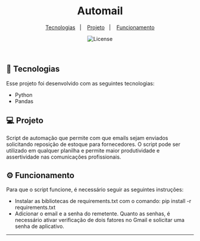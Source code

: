 <h1 align="center"> Automail </h1>

<p align="center">
  <a href="#-tecnologias">Tecnologias</a>&nbsp;&nbsp;&nbsp;|&nbsp;&nbsp;&nbsp;
  <a href="#-projeto">Projeto</a>&nbsp;&nbsp;&nbsp;|&nbsp;&nbsp;&nbsp;
  <a href="#gear-funcionamento">Funcionamento</a>
</p>

<p align="center">
  <img alt="License" src="https://img.shields.io/static/v1?label=license&message=MIT&color=49AA26&labelColor=000000">
</p>

<br>


## 🚀 Tecnologias

Esse projeto foi desenvolvido com as seguintes tecnologias:

- Python
- Pandas

## 💻 Projeto

Script de automação que permite com que emails sejam enviados solicitando reposição de estoque para fornecedores. O script pode ser utilizado em qualquer planilha e permite maior produtividade e assertividade nas comunicações profissionais.

## :gear: Funcionamento

Para que o script funcione, é necessário seguir as seguintes instruções:

- Instalar as bibliotecas de requirements.txt com o comando: pip install -r requirements.txt
- Adicionar o email e a senha do remetente. Quanto as senhas, é necessário ativar verificação de dois fatores no Gmail e solicitar uma senha de aplicativo.

---
